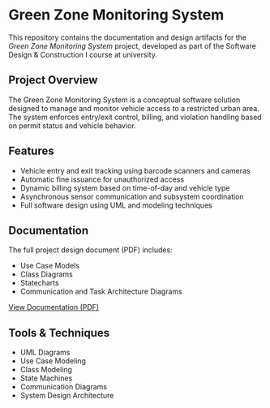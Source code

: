 
# Green Zone Monitoring System

This repository contains the documentation and design artifacts for the *Green Zone Monitoring System* project, developed as part of the Software Design & Construction I course at university.

## Project Overview

The Green Zone Monitoring System is a conceptual software solution designed to manage and monitor vehicle access to a restricted urban area. The system enforces entry/exit control, billing, and violation handling based on permit status and vehicle behavior.

## Features

- Vehicle entry and exit tracking using barcode scanners and cameras
- Automatic fine issuance for unauthorized access
- Dynamic billing system based on time-of-day and vehicle type
- Asynchronous sensor communication and subsystem coordination
- Full software design using UML and modeling techniques

## Documentation

The full project design document (PDF) includes:
- Use Case Models
- Class Diagrams
- Statecharts
- Communication and Task Architecture Diagrams

[View Documentation (PDF)]([https://github.com/your-username/green-zone-monitoring/blob/main/Project.pdf](https://github.com/fay-alnefaie/green-zone-monitoring.git))

## Tools & Techniques

- UML Diagrams
- Use Case Modeling
- Class Modeling
- State Machines
- Communication Diagrams
- System Design Architecture

